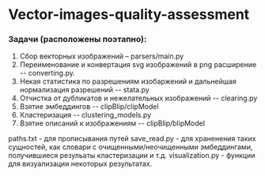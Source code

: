 # Vector-images-quality-assessment

### Задачи (расположены поэтапно):
1) Сбор векторных изображений – parsers/main.py
2) Переименование и конвертация svg изображений в png расширение -- converting.py.
3) Некая статистика по разрешениям изобаржений и дальнейшая нормализация разрешений -- stata.py
4) Отчистка от дубликатов и нежелательных изображений -- clearing.py
5) Взятие эмбеддингов -- clipBlip/clipModel
6) Кластеризация -- clustering_models.py
7) Взятие описаний к изображениям -- clipBlip/blipModel


paths.txt - для прописывания путей
save_read.py - для храненения таких сущностей, как словари с очищенными/неочищенными эмбеддингами, получившиеся резульаты  кластеризации и т.д.
visualization.py - функции для визуализации некоторых результатах.

